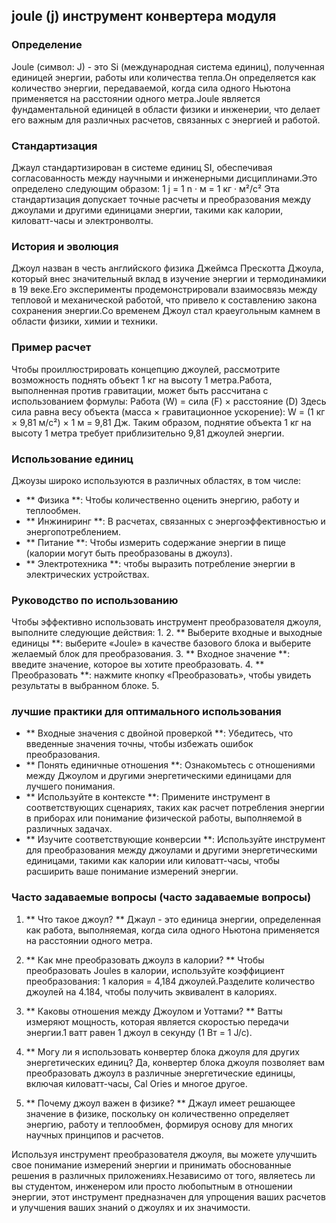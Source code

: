 ## joule (j) инструмент конвертера модуля

### Определение
Joule (символ: J) - это Si (международная система единиц), полученная единицей энергии, работы или количества тепла.Он определяется как количество энергии, передаваемой, когда сила одного Ньютона применяется на расстоянии одного метра.Joule является фундаментальной единицей в области физики и инженерии, что делает его важным для различных расчетов, связанных с энергией и работой.

### Стандартизация
Джаул стандартизирован в системе единиц SI, обеспечивая согласованность между научными и инженерными дисциплинами.Это определено следующим образом:
1 j = 1 n · м = 1 кг · м²/с²
Эта стандартизация допускает точные расчеты и преобразования между джоулами и другими единицами энергии, такими как калории, киловатт-часы и электронволты.

### История и эволюция
Джоул назван в честь английского физика Джеймса Прескотта Джоула, который внес значительный вклад в изучение энергии и термодинамики в 19 веке.Его эксперименты продемонстрировали взаимосвязь между тепловой и механической работой, что привело к составлению закона сохранения энергии.Со временем Джоул стал краеугольным камнем в области физики, химии и техники.

### Пример расчет
Чтобы проиллюстрировать концепцию джоулей, рассмотрите возможность поднять объект 1 кг на высоту 1 метра.Работа, выполненная против гравитации, может быть рассчитана с использованием формулы:
Работа (W) = сила (F) × расстояние (D)
Здесь сила равна весу объекта (масса × гравитационное ускорение):
W = (1 кг × 9,81 м/с²) × 1 м = 9,81 Дж.
Таким образом, поднятие объекта 1 кг на высоту 1 метра требует приблизительно 9,81 джоулей энергии.

### Использование единиц
Джоузы широко используются в различных областях, в том числе:
- ** Физика **: Чтобы количественно оценить энергию, работу и теплообмен.
- ** Инжиниринг **: В расчетах, связанных с энергоэффективностью и энергопотреблением.
- ** Питание **: Чтобы измерить содержание энергии в пище (калории могут быть преобразованы в джоулз).
- ** Электротехника **: чтобы выразить потребление энергии в электрических устройствах.

### Руководство по использованию
Чтобы эффективно использовать инструмент преобразователя джоуля, выполните следующие действия:
1.
2. ** Выберите входные и выходные единицы **: выберите «Joule» в качестве базового блока и выберите желаемый блок для преобразования.
3. ** Входное значение **: введите значение, которое вы хотите преобразовать.
4. ** Преобразовать **: нажмите кнопку «Преобразовать», чтобы увидеть результаты в выбранном блоке.
5.

### лучшие практики для оптимального использования
- ** Входные значения с двойной проверкой **: Убедитесь, что введенные значения точны, чтобы избежать ошибок преобразования.
- ** Понять единичные отношения **: Ознакомьтесь с отношениями между Джоулом и другими энергетическими единицами для лучшего понимания.
- ** Используйте в контексте **: Примените инструмент в соответствующих сценариях, таких как расчет потребления энергии в приборах или понимание физической работы, выполняемой в различных задачах.
- ** Изучите соответствующие конверсии **: Используйте инструмент для преобразования между джоулами и другими энергетическими единицами, такими как калории или киловатт-часы, чтобы расширить ваше понимание измерений энергии.

### Часто задаваемые вопросы (часто задаваемые вопросы)

1. ** Что такое джоул? **
Джаул - это единица энергии, определенная как работа, выполняемая, когда сила одного Ньютона применяется на расстоянии одного метра.

2. ** Как мне преобразовать джоулз в калории? **
Чтобы преобразовать Joules в калории, используйте коэффициент преобразования: 1 калория = 4,184 джоулей.Разделите количество джоулей на 4.184, чтобы получить эквивалент в калориях.

3. ** Каковы отношения между Джоулом и Уоттами? **
Ватты измеряют мощность, которая является скоростью передачи энергии.1 ватт равен 1 джоул в секунду (1 Вт = 1 J/с).

4. ** Могу ли я использовать конвертер блока джоуля для других энергетических единиц?
Да, конвертер блока джоуля позволяет вам преобразовать джоулз в различные энергетические единицы, включая киловатт-часы, Cal Ories и многое другое.

5. ** Почему джоул важен в физике? **
Джаул имеет решающее значение в физике, поскольку он количественно определяет энергию, работу и теплообмен, формируя основу для многих научных принципов и расчетов.

Используя инструмент преобразователя джоуля, вы можете улучшить свое понимание измерений энергии и принимать обоснованные решения в различных приложениях.Независимо от того, являетесь ли вы студентом, инженером или просто любопытным в отношении энергии, этот инструмент предназначен для упрощения ваших расчетов и улучшения ваших знаний о джоулях и их значимости.